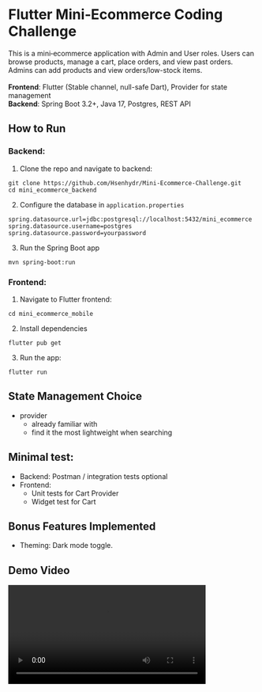 # Flutter Mini‑Ecommerce Coding Challenge
This is a mini‑ecommerce application with Admin and User roles. Users can browse products, manage a cart, place orders, and view past orders. Admins can add products and view orders/low-stock items.
<br>
<br>
**Frontend**: Flutter (Stable channel, null-safe Dart), Provider for state management
<br>
**Backend**: Spring Boot 3.2+, Java 17, Postgres, REST API
## How to Run
### Backend:
1. Clone the repo and navigate to backend:
```
git clone https://github.com/Hsenhydr/Mini-Ecommerce-Challenge.git
cd mini_ecommerce_backend
```
2. Configure the database in `application.properties`
```
spring.datasource.url=jdbc:postgresql://localhost:5432/mini_ecommerce
spring.datasource.username=postgres
spring.datasource.password=yourpassword
```
3. Run the Spring Boot app
```
mvn spring-boot:run
```
### Frontend:
1. Navigate to Flutter frontend:
```
cd mini_ecommerce_mobile
```
2. Install dependencies
```
flutter pub get
```
3. Run the app:
```
flutter run
```
## State Management Choice
* provider
  * already familiar with
  * find it the most lightweight when searching
## Minimal test:
* Backend: Postman / integration tests optional
* Frontend:
    * Unit tests for Cart Provider
    * Widget test for Cart
## Bonus Features Implemented
* Theming: Dark mode toggle.

## Demo Video

<video width="400" controls>
  <source src="https://github.com/Hsenhydr/Mini-Ecommerce-Challenge/blob/main/mini_ecommerce_mobile/lib/IMG_1720.MOV" type="video/mp4">
  Your browser does not support HTML video.
</video>

